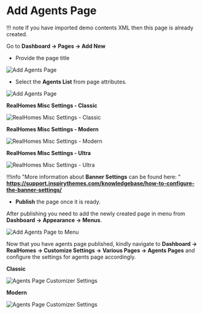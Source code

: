 # Add Agents Page

!!! note
        If you have imported demo contents XML then this page is already created.

Go to **Dashboard → Pages → Add New**

- Provide the page title

![Add Agents Page](images/create-pages/add-agent-page.png)

- Select the **Agents List** from page attributes.

![Add Agents Page](images/create-pages/agent-listing-template.png)

**RealHomes Misc Settings - Classic**

![RealHomes Misc Settings - Classic](images/create-pages/banner-spacing-classic.gif)

**RealHomes Misc Settings - Modern**

![RealHomes Misc Settings - Modern](images/create-pages/modern-banner-spacing-full.gif)

**RealHomes Misc Settings - Ultra**

![RealHomes Misc Settings - Ultra](images/create-pages/ultra-banner-spacing-full.gif)

!!!info "More information about **Banner Settings** can be found here: "
    **https://support.inspirythemes.com/knowledgebase/how-to-configure-the-banner-settings/**

- **Publish** the page once it is ready.

After publishing you need to add the newly created page in menu from **Dashboard → Appearance → Menus**. 

![Add Agents Page to Menu](images/create-pages/add-agents-page-menu.png)

Now that you have agents page published, kindly navigate to **Dashboard → RealHomes → Customize Settings → Various Pages → Agents Pages** and configure the settings for agents page accordingly. 

**Classic**

![Agents Page Customizer Settings](images/create-pages/agents-page-customizer-settings.png)

**Modern**

![Agents Page Customizer Settings](images/create-pages/agents-page-customizer-settings-mod.png)

